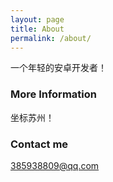 ```yaml
---
layout: page
title: About
permalink: /about/
---
```


一个年轻的安卓开发者！

### More Information

坐标苏州！

### Contact me

[385938809@qq.com](mailto:385938809@qq.com)
